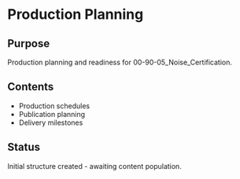 # Production Planning

## Purpose
Production planning and readiness for 00-90-05_Noise_Certification.

## Contents
- Production schedules
- Publication planning
- Delivery milestones

## Status
Initial structure created - awaiting content population.
